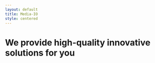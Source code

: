```yaml
---
layout: default
title: Media-IO
style: centered
---
```


# We provide high-quality innovative solutions for you
